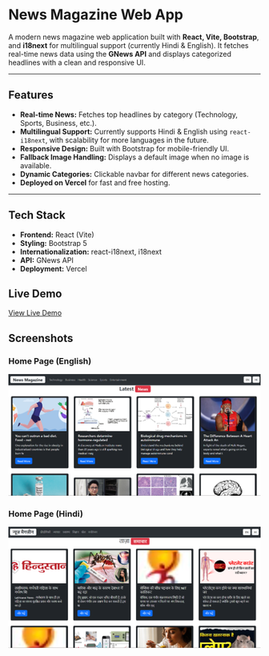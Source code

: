 # News Magazine Web App

A modern news magazine web application built with **React, Vite, Bootstrap**, and **i18next** for multilingual support (currently Hindi & English). It fetches real-time news data using the **GNews API** and displays categorized headlines with a clean and responsive UI.

---

## Features
- **Real-time News:** Fetches top headlines by category (Technology, Sports, Business, etc.).
- **Multilingual Support:** Currently supports Hindi & English using `react-i18next`, with scalability for more languages in the future.
- **Responsive Design:** Built with Bootstrap for mobile-friendly UI.
- **Fallback Image Handling:** Displays a default image when no image is available.
- **Dynamic Categories:** Clickable navbar for different news categories.
- **Deployed on Vercel** for fast and free hosting.

---

## Tech Stack
- **Frontend:** React (Vite)
- **Styling:** Bootstrap 5
- **Internationalization:** react-i18next, i18next
- **API:** GNews API
- **Deployment:** Vercel

## Live Demo
[View Live Demo](https://news-magazine-4zw2ogoir-priyankas-projects-5a9bd4df.vercel.app)

## Screenshots

### Home Page (English)
![Home Page](src/assets/homepage-en.png)

### Home Page (Hindi)
![Home Page Hindi](src/assets/homepage-hi.png)
